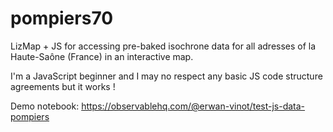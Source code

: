 # pompiers70
LizMap + JS for accessing pre-baked isochrone data for all adresses of la Haute-Saône (France) in an interactive map.

I'm a JavaScript beginner and I may no respect any basic JS code structure agreements but it works !

Demo notebook: https://observablehq.com/@erwan-vinot/test-js-data-pompiers
